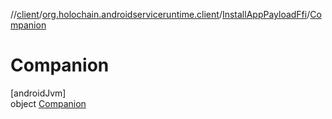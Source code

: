 //[client](../../../../index.md)/[org.holochain.androidserviceruntime.client](../../index.md)/[InstallAppPayloadFfi](../index.md)/[Companion](index.md)

# Companion

[androidJvm]\
object [Companion](index.md)